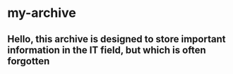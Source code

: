 # my-archive
## Hello, this archive is designed to store important information in the IT field, but which is often forgotten
